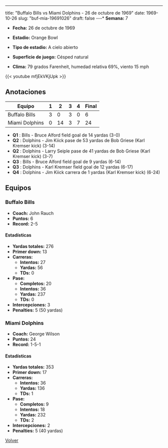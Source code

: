 ---
title: "Buffalo Bills vs Miami Dolphins - 26 de octubre de 1969"
date: 1969-10-26
slug: "buf-mia-19691026"
draft: false
---* **Semana:** 7
* **Fecha:** 26 de octubre de 1969

* **Estadio:** Orange Bowl
* **Tipo de estadio:** A cielo abierto
* **Superficie de juego:** Césped natural
* **Clima:** 79 grados Farenheit, humedad relativa 69%, viento 15 mph

{{< youtube mfjEkVKjUpk >}}


## Anotaciones
| Equipo | 1 | 2 | 3 | 4 | Final |
|--------|---|---|---|---|-------|
| Buffalo Bills  | 3 | 0 | 3 | 0  | 6 |
| Miami Dolphins  | 0 | 14 | 3 | 7  | 24 |
* **Q1** : Bills - Bruce Alford field goal de 14 yardas (3-0)
* **Q2** : Dolphins - Jim Kiick pase de 53 yardas de Bob Griese (Karl Kremser kick) (3-14)
* **Q2** : Dolphins - Larry Seiple pase de 41 yardas de Bob Griese (Karl Kremser kick) (3-7)
* **Q3** : Bills - Bruce Alford field goal de 9 yardas (6-14)
* **Q3** : Dolphins - Karl Kremser field goal de 12 yardas (6-17)
* **Q4** : Dolphins - Jim Kiick carrera de 1 yardas (Karl Kremser kick) (6-24)


## Equipos


### Buffalo Bills
* **Coach:** John Rauch
* **Puntos:** 6
* **Record:** 2-5
#### Estadísticas
* **Yardas totales:** 276
* **Primer down:** 13
* **Carreras:**
  * **Intentos:** 27
  * **Yardas:** 56
  * **TDs:** 0
* **Pase:**
  * **Completos:** 20
  * **Intentos:** 36
  * **Yardas:** 237
  * **TDs:** 0
* **Intercepciones:** 3
* **Penalties:** 5 (50 yardas)

### Miami Dolphins
* **Coach:** George Wilson
* **Puntos:** 24
* **Record:** 1-5-1
#### Estadísticas
* **Yardas totales:** 353
* **Primer down:** 17
* **Carreras:**
  * **Intentos:** 36
  * **Yardas:** 136
  * **TDs:** 1
* **Pase:**
  * **Completos:** 9
  * **Intentos:** 18
  * **Yardas:** 232
  * **TDs:** 2
* **Intercepciones:** 2
* **Penalties:** 5 (40 yardas)


[Volver](/historia/1969)
